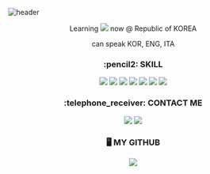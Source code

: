 ![header](https://capsule-render.vercel.app/api?type=waving&color=auto&height=150&section=header&text=JIYUN%20HAN%20(gioia)&fontSize=40)
<p align="center">Learning <img src="https://img.shields.io/badge/Django-092E20?style=flat-square&logo=Django&logoColor=white"/> now @ Republic of KOREA</p>
<p align="center">can speak KOR, ENG, ITA</p>


<h3 align="center">:pencil2: SKILL </h3>
<div align="center"><img src="https://img.shields.io/badge/Python-3776AB?style=for-the-badge&logo=Python&logoColor=white"/> <img src="https://img.shields.io/badge/Django-092E20?style=for-the-badge&logo=Django&logoColor=white"/> <img src="https://img.shields.io/badge/Java-007396?style=for-the-badge&logo=Java&logoColor=white"/> <img src="https://img.shields.io/badge/MySQL-4479A1?style=for-the-badge&logo=MySQL&logoColor=white"/> <img src="https://img.shields.io/badge/HTML5-E34F26?style=for-the-badge&logo=HTML5&logoColor=white"/> <img src="https://img.shields.io/badge/CSS-1572B6?style=for-the-badge&logo=CSS3&logoColor=white"/> <img src="https://img.shields.io/badge/Javascript-F7DF1E?style=for-the-badge&logo=Javascript&logoColor=white"/></div>


<h3 align="center">:telephone_receiver: CONTACT ME </h3>
<div align="center"><a href="mailto:"arocozy@gmail.com"><img src="https://img.shields.io/badge/Gmail-EA4335?style=for-the-badge&logo=Gmail&logoColor=white"/></a> <a href="mailto:"arocozy@naver.com"><img src="https://img.shields.io/badge/Naver-03C75A?style=for-the-badge&logo=Naver&logoColor=white"/></a></div>


<h3 align="center">🖥 MY GITHUB </h3>
<div style="display" align="center">
  <img src="https://github-readme-stats.vercel.app/api?username=3gioia5&show_icons=true&theme=graywhite" />
</div>
